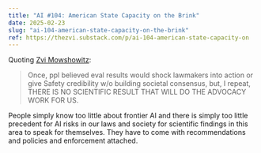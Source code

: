 ```yaml
---
title: "AI #104: American State Capacity on the Brink"
date: 2025-02-23
slug: "ai-104-american-state-capacity-on-the-brink"
ref: https://thezvi.substack.com/p/ai-104-american-state-capacity-on
---
```


Quoting [Zvi Mowshowitz](https://thezvi.substack.com/p/ai-104-american-state-capacity-on):

> Once, ppl believed eval results would shock lawmakers into action or give Safety credibility w/o building societal consensus, but, I repeat, THERE IS NO SCIENTIFIC RESULT THAT WILL DO THE ADVOCACY WORK FOR US.

People simply know too little about frontier AI and there is simply too little precedent for AI risks in our laws and society for scientific findings in this area to speak for themselves. They have to come with recommendations and policies and enforcement attached.